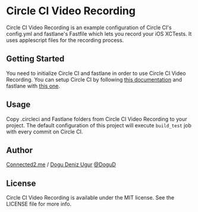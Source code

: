 # Circle CI Video Recording

Circle CI Video Recording is an example configuration of Circle CI's config.yml and fastlane's Fastfile which lets you record your iOS XCTests. It uses applescript files for the recording process.


## Getting Started

You need to initialize Circle CI and fastlane in order to use Circle CI Video Recording. You can setup Circle CI by following [this documentation](https://circleci.com/docs/2.0/getting-started/) and fastlane with [this one](https://docs.fastlane.tools/getting-started/ios/setup/).

## Usage

Copy .circleci and Fastlane folders from Circle CI Video Recording to your project. The default configuration of this project will execute `build_test` job with every commit on Circle CI.

## Author

[Connected2.me](http://connected2.me) / <a href="mailto:ddu@oriens.co">Dogu Deniz Ugur</a> <a href="https://github.com/DoguD">@DoguD</a>

## License

Circle CI Video Recording is available under the MIT license. See the LICENSE file for more info.
